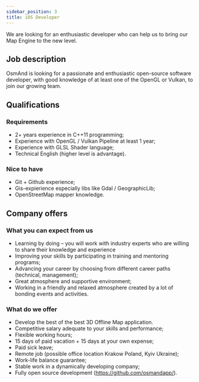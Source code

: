 ```yaml
---
sidebar_position: 3
title: iOS Developer
---
```


We are looking for an enthusiastic developer who can help us to bring our Map Engine to the new level.

## Job description
OsmAnd is looking for a passionate and enthusiastic open-source software developer, with good knowledge of at least one of the OpenGL or Vulkan, to join our growing team.

## Qualifications

### Requirements
- 2+ years experience  in C++11 programming;
- Experience with OpenGL / Vulkan Pipeline at least 1 year;
- Experience with GLSL Shader language;
- Technical English (higher level is advantage).

### Nice to have
- Git + Github experience;
- Gis-expierience especially libs like Gdal / GeographicLib;
- OpenStreetMap mapper knowledge.

## Company offers

### What you can expect from us
- Learning by doing – you will work with industry experts who are willing to share their knowledge and experience
- Improving your skills by participating in training and mentoring programs;
- Advancing your career by choosing from different career paths (technical, management);
- Great atmosphere and supportive environment;
- Working in a friendly and relaxed atmosphere created by a lot of bonding events and activities.

### What do we offer
- Develop the best of the best 3D Offline Map application.
- Competitive salary adequate to your skills and performance;
- Flexible working hours;
- 15 days of paid vacation + 15 days at your own expense;
- Paid sick leave;
- Remote job (possible office location Krakow Poland, Kyiv Ukraine);
- Work-life balance guarantee;
- Stable work in a dynamically developing company;
- Fully open source development (https://github.com/osmandapp/).
